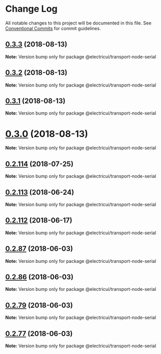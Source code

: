 # Change Log

All notable changes to this project will be documented in this file.
See [Conventional Commits](https://conventionalcommits.org) for commit guidelines.

<a name="0.3.3"></a>
## [0.3.3](https://github.com/Scottapotamas/electricui-interface/compare/v0.3.2...v0.3.3) (2018-08-13)




**Note:** Version bump only for package @electricui/transport-node-serial

<a name="0.3.2"></a>
## [0.3.2](https://github.com/Scottapotamas/electricui-interface/compare/v0.3.1...v0.3.2) (2018-08-13)




**Note:** Version bump only for package @electricui/transport-node-serial

<a name="0.3.1"></a>
## [0.3.1](https://github.com/Scottapotamas/electricui-interface/compare/v0.3.0...v0.3.1) (2018-08-13)




**Note:** Version bump only for package @electricui/transport-node-serial

<a name="0.3.0"></a>
# [0.3.0](https://github.com/Scottapotamas/electricui-interface/compare/v0.2.118...v0.3.0) (2018-08-13)




**Note:** Version bump only for package @electricui/transport-node-serial

<a name="0.2.114"></a>
## [0.2.114](https://github.com/Scottapotamas/electricui-interface/compare/v0.2.113...v0.2.114) (2018-07-25)




**Note:** Version bump only for package @electricui/transport-node-serial

<a name="0.2.113"></a>
## [0.2.113](https://github.com/Scottapotamas/electricui-interface/compare/v0.2.112...v0.2.113) (2018-06-24)




**Note:** Version bump only for package @electricui/transport-node-serial

<a name="0.2.112"></a>
## [0.2.112](https://github.com/Scottapotamas/electricui-interface/compare/v0.2.111...v0.2.112) (2018-06-17)




**Note:** Version bump only for package @electricui/transport-node-serial

<a name="0.2.87"></a>
## [0.2.87](https://github.com/Scottapotamas/electricui-interface/compare/v0.2.86...v0.2.87) (2018-06-03)




**Note:** Version bump only for package @electricui/transport-node-serial

<a name="0.2.86"></a>
## [0.2.86](https://github.com/Scottapotamas/electricui-interface/compare/v0.2.79...v0.2.86) (2018-06-03)




**Note:** Version bump only for package @electricui/transport-node-serial

<a name="0.2.79"></a>
## [0.2.79](https://github.com/Scottapotamas/electricui-interface/compare/v0.2.78...v0.2.79) (2018-06-03)




**Note:** Version bump only for package @electricui/transport-node-serial

<a name="0.2.77"></a>
## [0.2.77](https://github.com/Scottapotamas/electricui-interface/compare/v0.2.76...v0.2.77) (2018-06-03)




**Note:** Version bump only for package @electricui/transport-node-serial
